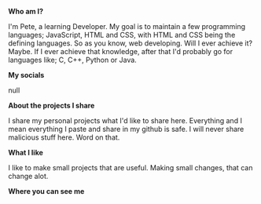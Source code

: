 **Who am I?**

I'm Pete, a learning Developer. My goal is to maintain a few programming languages; JavaScript, HTML and CSS, with HTML and CSS being the defining languages. So as you know, web developing. Will I ever achieve it? Maybe. If I ever achieve that knowledge, after that I'd probably go for languages like; C, C++, Python or Java.

**My socials**

null


**About the projects I share**

I share my personal projects what I'd like to share here. Everything and I mean everything I paste and share in my github is safe. I will never share malicious stuff here. Word on that.

**What I like**

I like to make small projects that are useful. Making small changes, that can change alot.

**Where you can see me**
